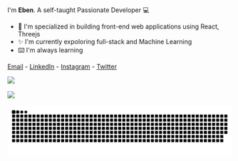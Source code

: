 I'm **Eben**.
A self-taught Passionate Developer 💻
- 🌱 I'm specialized in building front-end web applications using React, Threejs
- ✨ I'm currently expoloring full-stack and Machine Learning
- ⌨️ I'm always learning  

[## Connect with me]:#
 [Email](mailto:ebensenai2019@gmail.com) - [LinkedIn](https://www.linkedin.com/in/eben-b-gilbert-546b65308/) - [Instagram](https://www.instagram.com/eb_e__n/) - [Twitter](https://x.com/EbenBGilbert)

<!--
![](https://github-readme-stats.vercel.app/api?username=eb-en&theme=tokyonight&hide_border=true&include_all_commits=true)
-->
![](https://github-readme-streak-stats.herokuapp.com/?user=eb-en&theme=dark&hide_border=false)

![](https://github-readme-stats.vercel.app/api/top-langs/?username=eb-en&theme=tokyonight&hide_border=true&include_all_commits=false&count_private=false&layout=compact)

<picture>
  <source media="(prefers-color-scheme: dark)" srcset="https://raw.githubusercontent.com/eb-en/eb-en/output/github-snake-dark.svg" />
  <source media="(prefers-color-scheme: light)" srcset="https://raw.githubusercontent.com/eb-en/eb-en/output/github-snake.svg" />
  <img alt="github-snake" src="https://raw.githubusercontent.com/eb-en/eb-en/output/github-snake.svg" />
</picture>
